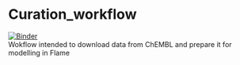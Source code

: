 # Curation_workflow
[![Binder](https://mybinder.org/badge_logo.svg)](https://mybinder.org/v2/gh/phi-grib/Curation_workflow/main?urlpath=https%3A%2F%2Fgithub.com%2Fphi-grib%2FCuration_workflow%2Fblob%2Fmain%2FWorkflow_prototype.ipynb)<br>
Wokflow intended to download data from ChEMBL and prepare it for modelling in Flame
